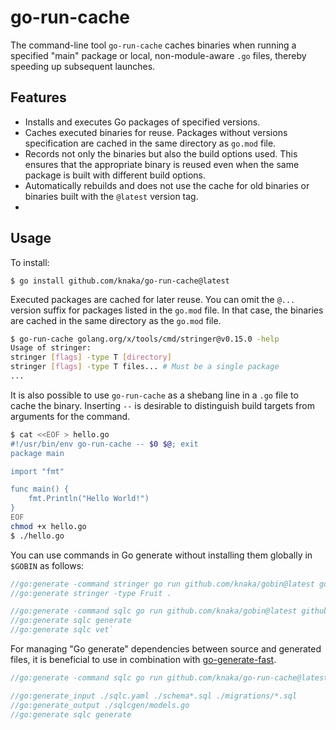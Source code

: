 # go-run-cache

The command-line tool `go-run-cache` caches binaries when running a specified "main" package or local, non-module-aware `.go` files, thereby speeding up subsequent launches.

## Features

- Installs and executes Go packages of specified versions.
- Caches executed binaries for reuse. Packages without versions specification are cached in the same directory as `go.mod` file.
- Records not only the binaries but also the build options used. This ensures that the appropriate binary is reused even when the same package is built with different build options.
- Automatically rebuilds and does not use the cache for old binaries or binaries built with the `@latest` version tag.
- 
## Usage

To install:

```
$ go install github.com/knaka/go-run-cache@latest
```

Executed packages are cached for later reuse. You can omit the `@...` version suffix for packages listed in the `go.mod` file. In that case, the binaries are cached in the same directory as the `go.mod` file.

```bash
$ go-run-cache golang.org/x/tools/cmd/stringer@v0.15.0 -help
Usage of stringer:
stringer [flags] -type T [directory]
stringer [flags] -type T files... # Must be a single package
...
```

It is also possible to use `go-run-cache` as a shebang line in a `.go` file to cache the binary. Inserting `--` is desirable to distinguish build targets from arguments for the command.

```bash
$ cat <<EOF > hello.go
#!/usr/bin/env go-run-cache -- $0 $@; exit
package main

import "fmt"

func main() {
    fmt.Println("Hello World!")
}
EOF
chmod +x hello.go
$ ./hello.go
```

You can use commands in Go generate without installing them globally in `$GOBIN` as follows:

```go
//go:generate -command stringer go run github.com/knaka/gobin@latest golang.org/x/tools/cmd/stringer@v0.15.0
//go:generate stringer -type Fruit .

//go:generate -command sqlc go run github.com/knaka/gobin@latest github.com/sqlc-dev/sqlc/cmd/sqlc@v1.22.0
//go:generate sqlc generate
//go:generate sqlc vet`
```

For managing "Go generate" dependencies between source and generated files, it is beneficial to use in combination with [go-generate-fast](https://github.com/oNaiPs/go-generate-fast).

```go
//go:generate -command sqlc go run github.com/knaka/go-run-cache@latest github.com/sqlc-dev/sqlc/cmd/sqlc@v1.22.0

//go:generate_input ./sqlc.yaml ./schema*.sql ./migrations/*.sql
//go:generate_output ./sqlcgen/models.go
//go:generate sqlc generate
```
